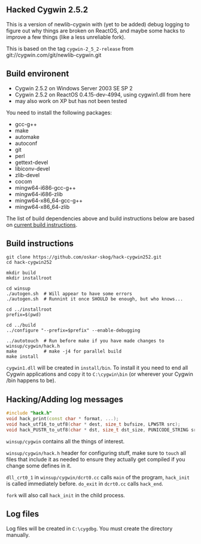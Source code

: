 ## Hacked Cygwin 2.5.2

This is a version of newlib-cygwin with (yet to be added) debug logging to
figure out why things are broken on ReactOS, and maybe some hacks to improve
a few things (like a less unreliable fork).

This is based on the tag `cygwin-2_5_2-release` from
git://cygwin.com/git/newlib-cygwin.git


## Build environent

- Cygwin 2.5.2 on Windows Server 2003 SE SP 2
- Cygwin 2.5.2 on ReactOS 0.4.15-dev-4994, using cygwin1.dll from here
- may also work on XP but has not been tested

You need to install the following packages:
- gcc-g++
- make
- automake
- autoconf
- git
- perl
- gettext-devel
- libiconv-devel
- zlib-devel
- cocom
- mingw64-i686-gcc-g++
- mingw64-i686-zlib
- mingw64-x86_64-gcc-g++
- mingw64-x86_64-zlib


The list of build dependencies above and build instructions below are based
on [current build instructions](https://cygwin.com/faq/faq.html#faq.programming.building-cygwin).


## Build instructions

```
git clone https://github.com/oskar-skog/hack-cygwin252.git
cd hack-cygwin252

mkdir build
mkdir installroot

cd winsup
./autogen.sh  # Will appear to have some errors
./autogen.sh  # Runnint it once SHOULD be enough, but who knows...

cd ../installroot
prefix=$(pwd)

cd ../build
../configure "--prefix=$prefix" --enable-debugging

../autotouch  # Run before make if you have made changes to winsup/cygwin/hack.h
make          # make -j4 for parallel build
make install
```

`cygwin1.dll` will be created in `install/bin`.
To install it you need to end all Cygwin applications and copy it to
`C:\cygwin\bin` (or wherever your Cygwin /bin happens to be).


## Hacking/Adding log messages

```C++
#include "hack.h"
void hack_print(const char * format, ...);
void hack_utf16_to_utf8(char * dest, size_t bufsize, LPWSTR src);
void hack_PUSTR_to_utf8(char * dst, size_t dst_size, PUNICODE_STRING src);
```

`winsup/cygwin` contains all the things of interest.

`winsup/cygwin/hack.h` header for configuring stuff, make sure to `touch` all
files that include it as needed to ensure they actually get compiled if you
change some defines in it.

`dll_crt0_1` in `winsup/cygwin/dcrt0.cc` calls `main` of the program,
`hack_init` is called immediately before.  `do_exit` in `dcrt0.cc`
calls `hack_end`.

`fork` will also call `hack_init` in the child process.

## Log files

Log files will be created in `C:\cygdbg`.  You must create the directory
manually.
